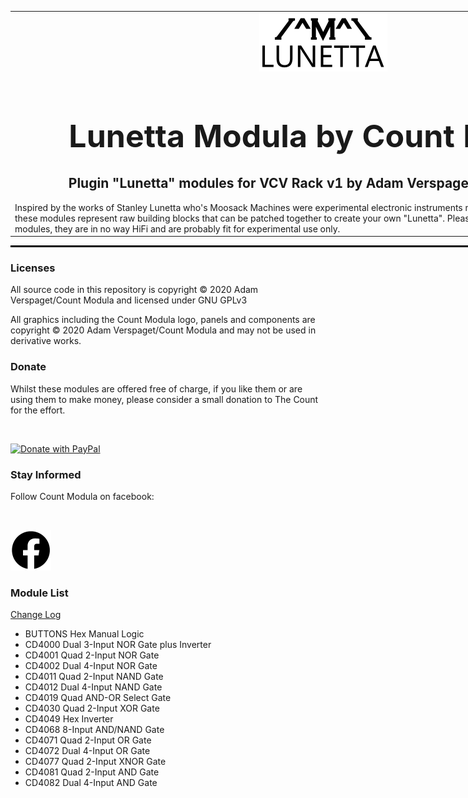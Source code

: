 <table style="width:1000px; border: 0px solid black;">
<tr style="border: 0px solid black;">
<td style="border: 0px solid black;">
<center>
<img src="./img/CountModulaLunettaLogo.png" alt="Count Modula">
<h1 style="border-bottom: 0px;font-size:50px;">Lunetta Modula by Count Modula</h1>
<h2 style="border-bottom: 0px;">Plugin "Lunetta" modules for VCV Rack v1 by Adam Verspaget (Count Modula)</h2>
</center>
Inspired by the works of Stanley Lunetta who's Moosack Machines were experimental electronic instruments made from digital integrated circuits, these modules represent raw building blocks that can be patched together to create your own "Lunetta". 
Please note these are NOT normal synth modules, they are in no way HiFi and are probably fit for experimental use only.
</td>
</tr>
</table>
<hr style="width:1000px; border: 1px solid black;"/>
<h3>Licenses</h3>

All source code in this repository is copyright © 2020 Adam Verspaget/Count Modula and licensed under GNU GPLv3

All graphics including the Count Modula logo, panels and components are copyright © 2020 Adam Verspaget/Count Modula and may not be used in derivative works.

<h3>Donate</h3>
Whilst these modules are offered free of charge, if you like them or are using them to make money, please consider a small donation to The Count for the effort.
<p>&nbsp</p>
<a href="https://www.paypal.me/CountModula" target="_donate"><img src="https://www.paypalobjects.com/en_AU/i/btn/btn_donateCC_LG.gif" border="0" alt="Donate with PayPal"/></a>

<h3>Stay Informed</h3>
Follow Count Modula on facebook:
<p>&nbsp</p>
<a href="https://www.facebook.com/CountModula/"><img src="./img/facebook.png" alt="Count Modula on facebook"></a>

<h3>Module List</h3>
<p>
<a href="CHANGELOG.md">Change Log</a>
</p>
<ul>
<li>BUTTONS Hex Manual Logic</li>
<li>CD4000 Dual 3-Input NOR Gate plus Inverter</li>
<li>CD4001 Quad 2-Input NOR Gate</li>
<li>CD4002 Dual 4-Input NOR Gate</li>
<li>CD4011 Quad 2-Input NAND Gate</li>
<li>CD4012 Dual 4-Input NAND Gate</li>
<li>CD4019 Quad AND-OR Select Gate</li>
<li>CD4030 Quad 2-Input XOR Gate</li>
<li>CD4049 Hex Inverter</li>
<li>CD4068 8-Input AND/NAND Gate</li>
<li>CD4071 Quad 2-Input OR Gate</li>
<li>CD4072 Dual 4-Input OR Gate</li>
<li>CD4077 Quad 2-Input XNOR Gate</li>
<li>CD4081 Quad 2-Input AND Gate</li>
<li>CD4082 Dual 4-Input AND Gate</li>
</ul>
